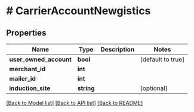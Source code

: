 # # CarrierAccountNewgistics

## Properties

Name | Type | Description | Notes
------------ | ------------- | ------------- | -------------
**user_owned_account** | **bool** |  | [default to true]
**merchant_id** | **int** |  |
**mailer_id** | **int** |  |
**induction_site** | **string** |  | [optional]

[[Back to Model list]](../../README.md#models) [[Back to API list]](../../README.md#endpoints) [[Back to README]](../../README.md)
